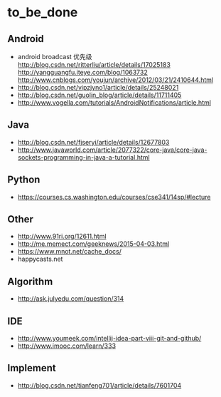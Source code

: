 # to_be_done


## Android

-  android broadcast 优先级
http://blog.csdn.net/ritterliu/article/details/17025183
http://yangguangfu.iteye.com/blog/1063732
http://www.cnblogs.com/youjun/archive/2012/03/21/2410644.html
-  http://blog.csdn.net/vipzjyno1/article/details/25248021
-  http://blog.csdn.net/guolin_blog/article/details/11711405
-  http://www.vogella.com/tutorials/AndroidNotifications/article.html



## Java
- http://blog.csdn.net/fjseryi/article/details/12677803
- http://www.javaworld.com/article/2077322/core-java/core-java-sockets-programming-in-java-a-tutorial.html

## Python
- https://courses.cs.washington.edu/courses/cse341/14sp/#lecture

## Other
- http://www.91ri.org/12611.html
- http://me.memect.com/geeknews/2015-04-03.html
- https://www.mnot.net/cache_docs/
- happycasts.net

## Algorithm
- http://ask.julyedu.com/question/314

## IDE
- http://www.youmeek.com/intellij-idea-part-viii-git-and-github/
- http://www.imooc.com/learn/333


## Implement
- http://blog.csdn.net/tianfeng701/article/details/7601704



